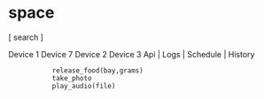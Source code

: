 # space

 [ search ] 

 Device 1      Device 7
 Device 2
 Device 3      Api | Logs | Schedule | History

               release_food(bay,grams)
               take_photo
               play_audio(file)



















